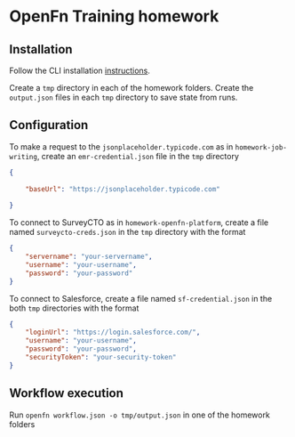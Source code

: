 # OpenFn Training homework

## Installation
Follow the CLI installation [instructions](https://docs.openfn.org/documentation/cli).

Create a `tmp` directory in each of the homework folders. Create the `output.json` files in each `tmp` directory to save state from runs.

## Configuration
To make a request to the `jsonplaceholder.typicode.com` as in `homework-job-writing`, create an `emr-credential.json` file in the `tmp` directory

```json
{
    
    "baseUrl": "https://jsonplaceholder.typicode.com"
    
}
```


To connect to SurveyCTO as in `homework-openfn-platform`, create a file named `surveycto-creds.json` in the `tmp` directory with the format
```json
{
    "servername": "your-servername",
    "username": "your-username",
    "password": "your-password"
}
```

To connect to Salesforce, create a file named `sf-credential.json` in the both `tmp` directories with the format

```json
{
    "loginUrl": "https://login.salesforce.com/",
    "username": "your-username",
    "password": "your-password",
    "securityToken": "your-security-token"
}
```

## Workflow execution
Run `openfn workflow.json -o tmp/output.json` in one of the homework folders  

